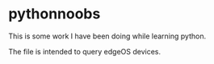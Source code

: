 # pythonnoobs
This is some work I have been doing while learning python. 

The file is intended to query edgeOS devices. 
